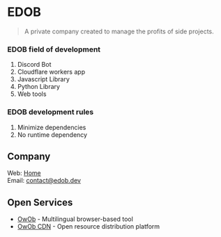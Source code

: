 # EDOB
> A private company created to manage the profits of side projects.

### EDOB field of development
1. Discord Bot
2. Cloudflare workers app
3. Javascript Library
4. Python Library
5. Web tools

### EDOB development rules
1. Minimize dependencies
2. No runtime dependency

## Company
Web: [Home](https://edob.dev)   
Email: [contact@edob.dev](mailto:contact@edob.dev)   

## Open Services
* [OwOb](https://owob.in) - Multilingual browser-based tool
* [OwOb CDN](https://cdn.owob.in) - Open resource distribution platform
